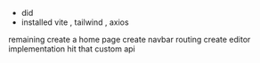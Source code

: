 - did
- installed vite , tailwind , axios 

remaining
create a home page
create navbar
routing
create editor implementation
hit that custom api
